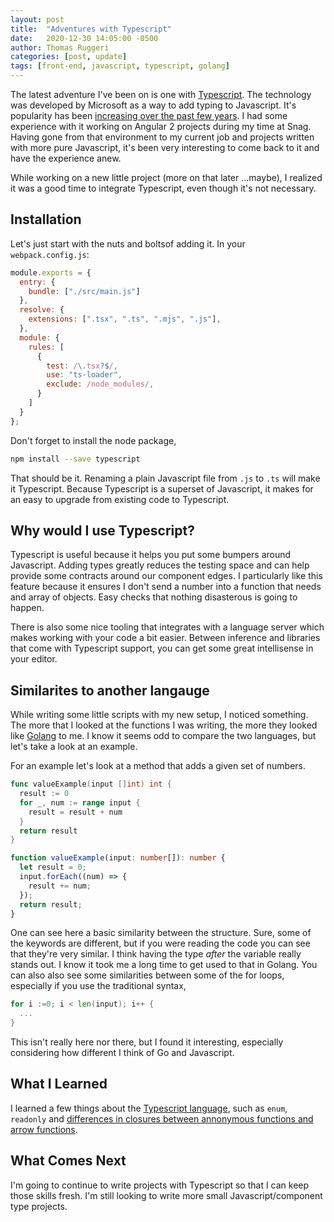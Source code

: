 ```yaml
---
layout: post
title:  "Adventures with Typescript"
date:   2020-12-30 14:05:00 -0500
author: Thomas Ruggeri
categories: [post, update]
tags: [front-end, javascript, typescript, golang]
---
```


The latest adventure I've been on is one with [Typescript](https://www.typescriptlang.org). The
technology was developed by Microsoft as a way to add typing to Javascript. It's popularity has
been [increasing over the past few years](https://visualstudiomagazine.com/articles/2020/03/04/redmonk-feb20.aspx).
I had some experience with it working on Angular 2 projects during my time at Snag. Having gone
from that environment to my current job and projects written with more pure Javascript, it's been
very interesting to come back to it and have the experience anew.

While working on a new little project (more on that later ...maybe), I realized it was a good time
to integrate Typescript, even though it's not necessary.

## Installation

Let's just start with the nuts and boltsof adding it. In your `webpack.config.js`:

```javascript
module.exports = {
  entry: {
    bundle: ["./src/main.js"]
  },
  resolve: {
    extensions: [".tsx", ".ts", ".mjs", ".js"],
  },
  module: {
    rules: [
      {
        test: /\.tsx?$/,
        use: "ts-loader",
        exclude: /node_modules/,
      }
    ]
  }
};
```

Don't forget to install the node package,

```bash
npm install --save typescript
```

That should be it. Renaming a plain Javascript file from `.js` to `.ts` will make it Typescript.
Because Typescript is a superset of Javascript, it makes for an easy to upgrade from existing
code to Typescript.

## Why would I use Typescript?

Typescript is useful because it helps you put some bumpers around Javascript. Adding types greatly
reduces the testing space and can help provide some contracts around our component edges. I
particularly like this feature because it ensures I don't send a number into a function that needs
and array of objects. Easy checks that nothing disasterous is going to happen.

There is also some nice tooling that integrates with a language server which makes working with
your code a bit easier. Between inference and libraries that come with Typescript support,
you can get some great intellisense in your editor.

## Similarites to another langauge

While writing some little scripts with my new setup, I noticed something. The more that I
looked at the functions I was writing, the more they looked like
[Golang](https://tour.golang.org/list) to me. I know it seems odd to compare the two languages,
but let's take a look at an example.

For an example let's look at a method that adds a given set of numbers.

```go
func valueExample(input []int) int {
  result := 0
  for _, num := range input {
    result = result + num
  }
  return result
}
```

```typescript
function valueExample(input: number[]): number {
  let result = 0;
  input.forEach((num) => {
    result += num;
  });
  return result;
}
```

One can see here a basic similarity between the structure. Sure, some of the keywords are different,
but if you were reading the code you can see that they're very similar. I think having the type
_after_ the variable really stands out. I know it took me a long time to get used to that in Golang.
You can also also see some similarities between some of the for loops, especially if you use the
traditional syntax,

```go
for i :=0; i < len(input); i++ {
  ...
}
```

This isn't really here nor there, but I found it interesting, especially considering how different
I think of Go and Javascript.

## What I Learned

I learned a few things about the
[Typescript language](https://www.typescriptlang.org/docs/handbook/intro.html), such as `enum`,
`readonly` and [differences in closures between annonymous functions and arrow
functions](https://www.typescriptlang.org/docs/handbook/functions.html#this-and-arrow-functions).

## What Comes Next

I'm going to continue to write projects with Typescript so that I can keep those skills fresh. I'm
still looking to write more small Javascript/component type projects.
